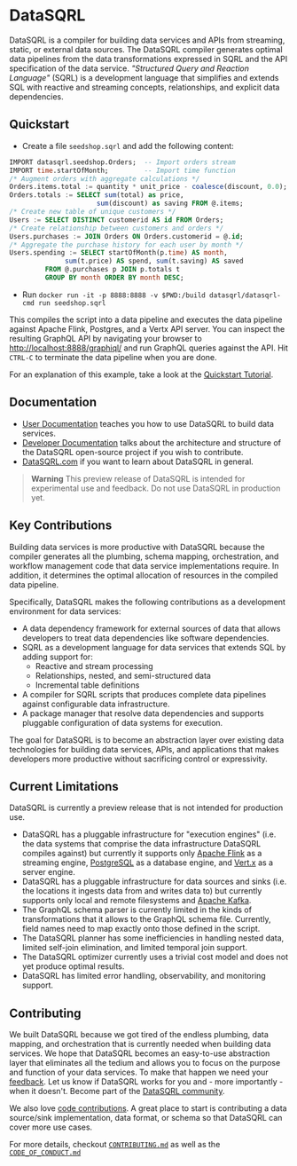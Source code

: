 # DataSQRL

DataSQRL is a compiler for building data services and APIs from streaming, static, or external data sources. The DataSQRL compiler generates optimal data pipelines from the data transformations expressed in SQRL and the API specification of the data service. *"Structured Query and Reaction Language"* (SQRL) is a development language that simplifies and extends SQL with reactive and streaming concepts, relationships, and explicit data dependencies.

## Quickstart

- Create a file `seedshop.sqrl` and add the following content:
```sql
IMPORT datasqrl.seedshop.Orders;  -- Import orders stream
IMPORT time.startOfMonth;         -- Import time function
/* Augment orders with aggregate calculations */
Orders.items.total := quantity * unit_price - coalesce(discount, 0.0);
Orders.totals := SELECT sum(total) as price,
                      sum(discount) as saving FROM @.items;
/* Create new table of unique customers */
Users := SELECT DISTINCT customerid AS id FROM Orders;
/* Create relationship between customers and orders */
Users.purchases := JOIN Orders ON Orders.customerid = @.id;
/* Aggregate the purchase history for each user by month */
Users.spending := SELECT startOfMonth(p.time) AS month,
              sum(t.price) AS spend, sum(t.saving) AS saved
         FROM @.purchases p JOIN p.totals t
         GROUP BY month ORDER BY month DESC;
```
- Run `docker run -it -p 8888:8888 -v $PWD:/build datasqrl/datasqrl-cmd run seedshop.sqrl` 

This compiles the script into a data pipeline and executes the data pipeline against Apache Flink, Postgres, and a Vertx API server. You can inspect the resulting GraphQL API by navigating your browser to [http://localhost:8888/graphiql/](http://localhost:8888/graphiql/) and run GraphQL queries against the API. Hit `CTRL-C` to terminate the data pipeline when you are done. 

For an explanation of this example, take a look at the [Quickstart Tutorial](https://www.datasqrl.com/docs/getting-started/quickstart).

## Documentation

* [User Documentation](https://www.datasqrl.com/docs/intro) teaches you how to use DataSQRL to build data services.
* [Developer Documentation](https://www.datasqrl.com/docs/dev/overview) talks about the architecture and structure of the DataSQRL open-source project if you wish to contribute.
* [DataSQRL.com](https://www.datasqrl.com/) if you want to learn about DataSQRL in general.

> **Warning**
> This preview release of DataSQRL is intended for experimental use and feedback. Do not use DataSQRL in production yet.

## Key Contributions

Building data services is more productive with DataSQRL because the compiler generates all the plumbing, schema mapping, orchestration, and workflow management code that data service implementations require. In addition, it determines the optimal allocation of resources in the compiled data pipeline.

Specifically, DataSQRL makes the following contributions as a development environment for data services:

- A data dependency framework for external sources of data that allows developers to treat data dependencies like software dependencies.
- SQRL as a development language for data services that extends SQL by adding support for:
  - Reactive and stream processing
  - Relationships, nested, and semi-structured data
  - Incremental table definitions
- A compiler for SQRL scripts that produces complete data pipelines against configurable data infrastructure.
- A package manager that resolve data dependencies and supports pluggable configuration of data systems for execution.

The goal for DataSQRL is to become an abstraction layer over existing data technologies for building data services, APIs, and applications that makes developers more productive without sacrificing control or expressivity.

## Current Limitations

DataSQRL is currently a preview release that is not intended for production use. 

- DataSQRL has a pluggable infrastructure for "execution engines" (i.e. the data systems that comprise the data infrastructure DataSQRL compiles against) but currently it supports only [Apache Flink](https://flink.apache.org/) as a streaming engine, [PostgreSQL](https://www.postgresql.org/) as a database engine, and [Vert.x](https://vertx.io/) as a server engine.
- DataSQRL has a pluggable infrastructure for data sources and sinks (i.e. the locations it ingests data from and writes data to) but currently supports only local and remote filesystems and [Apache Kafka](https://kafka.apache.org/).
- The GraphQL schema parser is currently limited in the kinds of transformations that it allows to the GraphQL schema file. Currently, field names need to map exactly onto those defined in the script.
- The DataSQRL planner has some inefficiencies in handling nested data, limited self-join elimination, and limited temporal join support.
- The DataSQRL optimizer currently uses a trivial cost model and does not yet produce optimal results.
- DataSQRL has limited error handling, observability, and monitoring support.

## Contributing

We built DataSQRL because we got tired of the endless plumbing, data mapping, and orchestration that is currently needed when building data services. We hope that DataSQRL becomes an easy-to-use abstraction layer that eliminates all the tedium and allows you to focus on the purpose and function of your data services. To make that happen we need your [feedback](https://discord.gg/vYyREMNRmh). Let us know if DataSQRL works for you and - more importantly - when it doesn't. Become part of the [DataSQRL community](https://www.datasqrl.com/community).

We also love [code contributions](https://www.datasqrl.com/docs/dev/contribute). A great place to start is contributing a data source/sink implementation, data format, or schema so that DataSQRL can cover more use cases.

For more details, checkout [`CONTRIBUTING.md`](CONTRIBUTING.md) as well as the [`CODE_OF_CONDUCT.md`](CODE_OF_CONDUCT.md)

